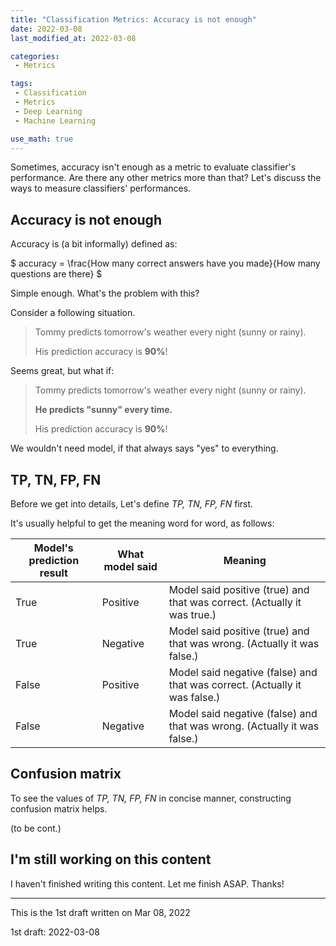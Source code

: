 ```yaml
---
title: "Classification Metrics: Accuracy is not enough"
date: 2022-03-08
last_modified_at: 2022-03-08

categories:
 - Metrics

tags:
 - Classification
 - Metrics
 - Deep Learning
 - Machine Learning

use_math: true
---
```




Sometimes, accuracy isn't enough as a metric to evaluate classifier's performance. Are there any other metrics more than that? Let's discuss the ways to measure classifiers' performances.



## Accuracy is not enough

Accuracy is (a bit informally) defined as:

$ accuracy = \frac{How many correct answers have you made}{How many questions are there} $

Simple enough. What's the problem with this?



Consider a following situation.

>Tommy predicts tomorrow's weather every night (sunny or rainy). 
>
>His prediction accuracy is **90%**!

Seems great, but what if:

>Tommy predicts tomorrow's weather every night (sunny or rainy).
>
>**He predicts "sunny" every time.**
>
>His prediction accuracy is **90%**!



We wouldn't need model, if that always says "yes" to everything. 



## TP, TN, FP, FN

Before we get into details, Let's define *TP, TN, FP, FN* first.

It's usually helpful to get the meaning word for word, as follows:



| Model's prediction result | What model said | Meaning                                                      |
| ------------------------- | --------------- | ------------------------------------------------------------ |
| True                      | Positive        | Model said positive (true) and that was correct. (Actually it was true.) |
| True                      | Negative        | Model said positive (true) and that was wrong. (Actually it was false.) |
| False                     | Positive        | Model said negative (false) and that was correct. (Actually it was false.) |
| False                     | Negative        | Model said negative (false) and that was wrong. (Actually it was false.) |



## Confusion matrix

To see the values of *TP, TN, FP, FN* in concise manner, constructing confusion matrix helps.

(to be cont.)



## I'm still working on this content 

I haven't finished writing this content. Let me finish ASAP. Thanks!

---

This is the 1st draft written on Mar 08, 2022

1st draft: 2022-03-08
